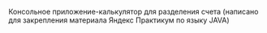 Консольное приложение-калькулятор для разделения счета (написано для закрепления материала Яндекс Практикум по языку JAVA)
